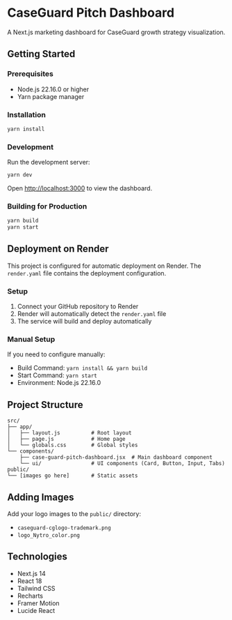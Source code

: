 # CaseGuard Pitch Dashboard

A Next.js marketing dashboard for CaseGuard growth strategy visualization.

## Getting Started

### Prerequisites

- Node.js 22.16.0 or higher
- Yarn package manager

### Installation

```bash
yarn install
```

### Development

Run the development server:

```bash
yarn dev
```

Open [http://localhost:3000](http://localhost:3000) to view the dashboard.

### Building for Production

```bash
yarn build
yarn start
```

## Deployment on Render

This project is configured for automatic deployment on Render. The `render.yaml` file contains the deployment configuration.

### Setup

1. Connect your GitHub repository to Render
2. Render will automatically detect the `render.yaml` file
3. The service will build and deploy automatically

### Manual Setup

If you need to configure manually:
- Build Command: `yarn install && yarn build`
- Start Command: `yarn start`
- Environment: Node.js 22.16.0

## Project Structure

```
src/
├── app/
│   ├── layout.js          # Root layout
│   ├── page.js            # Home page
│   └── globals.css        # Global styles
└── components/
    ├── case-guard-pitch-dashboard.jsx  # Main dashboard component
    └── ui/                # UI components (Card, Button, Input, Tabs)
public/
└── [images go here]       # Static assets
```

## Adding Images

Add your logo images to the `public/` directory:
- `caseguard-cglogo-trademark.png`
- `logo_Nytro_color.png`

## Technologies

- Next.js 14
- React 18
- Tailwind CSS
- Recharts
- Framer Motion
- Lucide React

